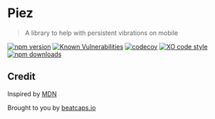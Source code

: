 # Piez

> A library to help with persistent vibrations on mobile

[![npm version](https://badgen.net/npm/v/piez)](https://www.npmjs.com/package/piez)
[![Known Vulnerabilities](https://snyk.io/test/github/goatandsheep/piez/badge.svg)](https://snyk.io/test/github/goatandsheep/piez)
[![codecov](https://badgen.net/codecov/c/github/goatandsheep/piez)](https://codecov.io/gh/goatandsheep/piez)
[![XO code style](https://badgen.net/badge/code%20style/XO/cyan)](https://github.com/xojs/xo)
[![npm downloads](https://img.shields.io/npm/dt/piez.svg?style=flat-square)](https://www.npmjs.com/package/piez)

## Credit

Inspired by [MDN](https://developer.mozilla.org/en-US/docs/Web/API/Vibration_API#continued_vibrations)

Brought to you by [beatcaps.io](https://www.beatcaps.io)